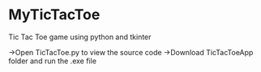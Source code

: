 # MyTicTacToe
Tic Tac Toe game using python and tkinter

->Open TicTacToe.py to view the source code
->Download TicTacToeApp folder and run the .exe file
